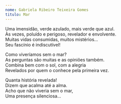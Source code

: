 ```yaml
---
nome: Gabriela Ribeiro Teixeira Gomes
titulo: Mar
---
```


<p>
    Uma imensidão, verde azulado, mais verde que azul. <br>
    Às vezes, poluído e perigoso, revelador e envolvente. <br>
    Muitas vidas consumidas, muitos mistérios... <br>
    Seu fascínio é indiscutível!
</p>
      
<p>
    Como viveríamos sem o mar? <br>
    As perguntas são muitas e as opiniões também. <br>
    Combina bem com o sol, com a alegria <br>
    Revelados por quem o conhece pela primeira vez.
</p>
          
<p>
    Quanta história revelada! <br>
    Dizem que acalma até a alma. <br>
    Acho que não viveria sem o mar, <br>
    Uma presença silenciosa...
</p>
